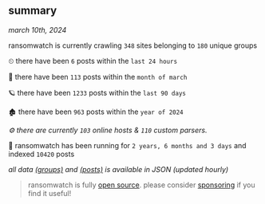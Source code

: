 
## summary
_march 10th, 2024_

ransomwatch is currently crawling `348` sites belonging to `180` unique groups

⏲ there have been `6` posts within the `last 24 hours`

🦈 there have been `113` posts within the `month of march`

🪐 there have been `1233` posts within the `last 90 days`

🏚 there have been `963` posts within the `year of 2024`

_⚙️ there are currently `103` online hosts & `110` custom parsers._

🦕 ransomwatch has been running for `2 years, 6 months and 3 days` and indexed `10420` posts

_all data  [(groups)](http://ransomwhat.telemetry.ltd/groups) and [(posts)](http://ransomwhat.telemetry.ltd/posts) is available in JSON (updated hourly)_

> ransomwatch is fully [open source](https://github.com/joshhighet/ransomwatch#ransomwatch--). please consider [sponsoring](https://github.com/sponsors/joshhighet) if you find it useful!
